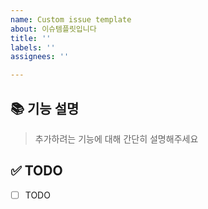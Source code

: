 ```yaml
---
name: Custom issue template
about: 이슈템플릿입니다
title: ''
labels: ''
assignees: ''

---
```


## 📚 기능 설명

> 추가하려는 기능에 대해 간단히 설명해주세요

## ✅ TODO

- [ ] TODO
